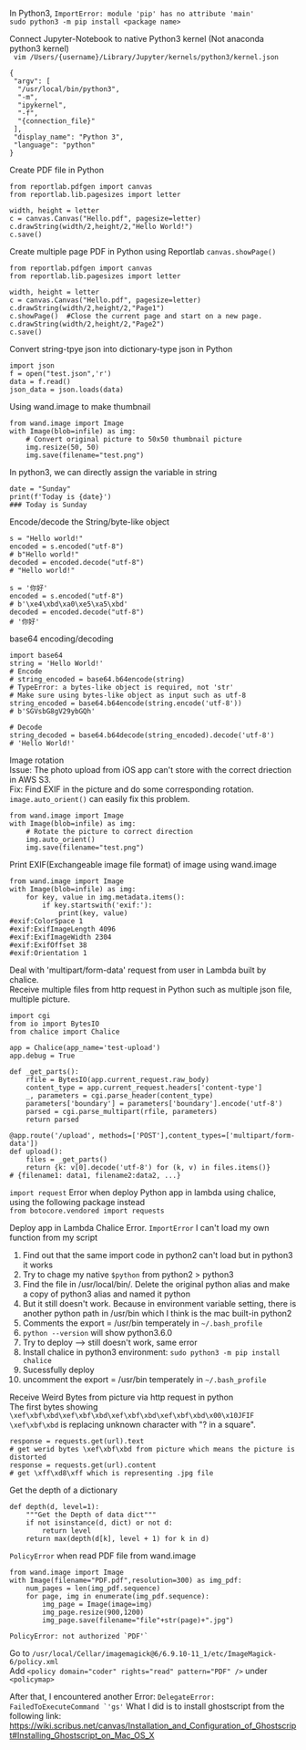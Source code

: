 In Python3, `ImportError: module 'pip' has no attribute 'main'`  
`sudo python3 -m pip install <package name>`

Connect Jupyter-Notebook to native Python3 kernel (Not anaconda python3 kernel)  
` vim /Users/{username}/Library/Jupyter/kernels/python3/kernel.json`
```
{
 "argv": [
  "/usr/local/bin/python3",
  "-m",
  "ipykernel",
  "-f",
  "{connection_file}"
 ],
 "display_name": "Python 3",
 "language": "python"
}

```

Create PDF file in Python
```
from reportlab.pdfgen import canvas
from reportlab.lib.pagesizes import letter

width, height = letter
c = canvas.Canvas("Hello.pdf", pagesize=letter)
c.drawString(width/2,height/2,"Hello World!")
c.save()
```

Create multiple page PDF in Python using Reportlab `canvas.showPage()`
```
from reportlab.pdfgen import canvas
from reportlab.lib.pagesizes import letter

width, height = letter
c = canvas.Canvas("Hello.pdf", pagesize=letter)
c.drawString(width/2,height/2,"Page1")
c.showPage()  #Close the current page and start on a new page.
c.drawString(width/2,height/2,"Page2")
c.save()
```

Convert string-tpye json into dictionary-type json in Python
```
import json
f = open("test.json",'r')
data = f.read()
json_data = json.loads(data)
```

Using wand.image to make thumbnail
```
from wand.image import Image
with Image(blob=infile) as img:
    # Convert original picture to 50x50 thumbnail picture
    img.resize(50, 50)
    img.save(filename="test.png")
```

In python3, we can directly assign the variable in string
```
date = "Sunday"
print(f'Today is {date}')
### Today is Sunday
```

Encode/decode the String/byte-like object
```
s = "Hello world!"
encoded = s.encoded("utf-8")
# b"Hello world!"
decoded = encoded.decode("utf-8") 
# "Hello world!"

s = '你好'
encoded = s.encoded("utf-8")
# b'\xe4\xbd\xa0\xe5\xa5\xbd'
decoded = encoded.decode("utf-8") 
# '你好'
```

base64 encoding/decoding
```
import base64
string = 'Hello World!'
# Encode
# string_encoded = base64.b64encode(string)
# TypeError: a bytes-like object is required, not 'str'
# Make sure using bytes-like object as input such as utf-8
string_encoded = base64.b64encode(string.encode('utf-8'))
# b'SGVsbG8gV29ybGQh'

# Decode
string_decoded = base64.b64decode(string_encoded).decode('utf-8')
# 'Hello World!'
```

Image rotation  
Issue: The photo upload from iOS app can't store with the correct driection in AWS S3.  
Fix: Find EXIF in the picture and do some corresponding rotation. `image.auto_orient()` can easily fix this problem.  
```
from wand.image import Image
with Image(blob=infile) as img:
    # Rotate the picture to correct direction
    img.auto_orient()
    img.save(filename="test.png")
```

Print EXIF(Exchangeable image file format) of image using wand.image
```
from wand.image import Image
with Image(blob=infile) as img:
	for key, value in img.metadata.items():
	    if key.startswith('exif:'):
	        print(key, value)
#exif:ColorSpace 1
#exif:ExifImageLength 4096
#exif:ExifImageWidth 2304
#exif:ExifOffset 38
#exif:Orientation 1
```

Deal with 'multipart/form-data' request from user in Lambda built by chalice.  
Receive multiple files from http request in Python such as multiple json file, multiple picture.
```
import cgi
from io import BytesIO
from chalice import Chalice

app = Chalice(app_name='test-upload')
app.debug = True

def _get_parts():
    rfile = BytesIO(app.current_request.raw_body)
    content_type = app.current_request.headers['content-type']
    _, parameters = cgi.parse_header(content_type)
    parameters['boundary'] = parameters['boundary'].encode('utf-8')
    parsed = cgi.parse_multipart(rfile, parameters)
    return parsed

@app.route('/upload', methods=['POST'],content_types=['multipart/form-data'])
def upload():
    files = _get_parts()
    return {k: v[0].decode('utf-8') for (k, v) in files.items()}
# {filename1: data1, filename2:data2, ...}
```

`import request` Error when deploy Python app in lambda using chalice, using the following package instead  
`from botocore.vendored import requests`


Deploy app in Lambda Chalice Error. `ImportError` I can't load my own function from my script  
1. Find out that the same import code in python2 can't load but in python3 it works
2. Try to chage my native `$python` from python2 > python3
3. Find the file in /usr/local/bin/. Delete the original python alias and make a copy of python3 alias and named it python
4. But it still doesn't work. Because in environment variable setting, there is another python path in /usr/bin which I think is the mac built-in python2 
5. Comments the export = /usr/bin temperately in `~/.bash_profile`
6. `python --version` will show python3.6.0
7. Try to deploy --> still doesn't work, same error
8. Install chalice in python3 environment: `sudo python3 -m pip install chalice`
9. Sucessfully deploy
10. uncomment the export = /usr/bin temperately in `~/.bash_profile`


Receive Weird Bytes from picture via http request in python  
The first bytes showing `\xef\xbf\xbd\xef\xbf\xbd\xef\xbf\xbd\xef\xbf\xbd\x00\x10JFIF`  
`\xef\xbf\xbd` is replacing unknown character with "? in a square".

```
response = requests.get(url).text
# get werid bytes \xef\xbf\xbd from picture which means the picture is distorted
response = requests.get(url).content
# get \xff\xd8\xff which is representing .jpg file
```

Get the depth of a dictionary  
```
def depth(d, level=1):
    """Get the Depth of data dict"""
    if not isinstance(d, dict) or not d:
        return level
    return max(depth(d[k], level + 1) for k in d)
```

`PolicyError` when read PDF file from wand.image
```
from wand.image import Image
with Image(filename="PDF.pdf",resolution=300) as img_pdf:
    num_pages = len(img_pdf.sequence)
    for page, img in enumerate(img_pdf.sequence):
        img_page = Image(image=img)
        img_page.resize(900,1200)
        img_page.save(filename="file"+str(page)+".jpg")

PolicyError: not authorized `PDF'`
```
Go to `/usr/local/Cellar/imagemagick@6/6.9.10-11_1/etc/ImageMagick-6/policy.xml`  
Add `<policy domain="coder" rights="read" pattern="PDF" />` under `<policymap>`  

After that, I encountered another Error: ```DelegateError: FailedToExecuteCommand `'gs'```
What I did is to install ghostscript from the following link:
https://wiki.scribus.net/canvas/Installation_and_Configuration_of_Ghostscript#Installing_Ghostscript_on_Mac_OS_X

